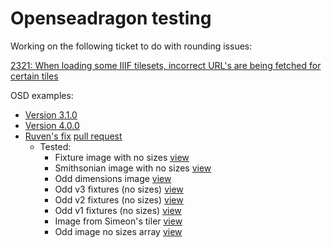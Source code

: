 # Openseadragon testing

Working on the following ticket to do with rounding issues:

[2321: When loading some IIIF tilesets, incorrect URL's are being fetched for certain tiles](https://github.com/openseadragon/openseadragon/issues/2321)

OSD examples:

 * [Version 3.1.0](osd-3.1.0.html?image=https://glenrobson.github.io/iiif_stuff/rounding_issue/odd/info.json)
 * [Version 4.0.0](osd-4.0.0.html?image=https://glenrobson.github.io/iiif_stuff/rounding_issue/odd/info.json)
 * [Ruven's fix](osd-ruven.html?image=https://glenrobson.github.io/iiif_stuff/rounding_issue/odd/info.json) [pull request](https://github.com/openseadragon/openseadragon/pull/2337)
   * Tested:
     * Fixture image with no sizes [view](osd-ruven.html?image=https://iiif.io/api/image/3.0/example/reference/28473c77da3deebe4375c3a50572d9d3-laocoon/info.json)
     * Smithsonian image with no sizes [view](osd-ruven.html?image=https://ids.si.edu/ids/iiif/AAA-jacqself00001/info.json)
     * Odd dimensions image [view](osd-ruven.html?image=https://glenrobson.github.io/iiif_stuff/rounding_issue/odd/info.json)
     * Odd v3 fixtures (no sizes) [view](osd-ruven.html?image=https://iiif.io/api/image/3.0/example/reference/84fe52eee7ec9b64f6f35909572ebf36-odd/info.json)
     * Odd v2 fixtures (no sizes) [view](osd-ruven.html?image=https://iiif.io/api/image/2.1/example/reference/84fe52eee7ec9b64f6f35909572ebf36-odd/info.json)
     * Odd v1 fixtures (no sizes) [view](osd-ruven.html?image=https://iiif.io/api/image/1.0/example/reference/84fe52eee7ec9b64f6f35909572ebf36-odd/info.json)
     * Image from Simeon's tiler [view](osd-ruven.html?image=https://glenrobson.github.io/iiif/welsh_book/page001/info.json)
     * Odd image no sizes array [view](osd-ruven.html?image=https://glenrobson.github.io/iiif_stuff/rounding_issue/odd-no-sizes/info.json)